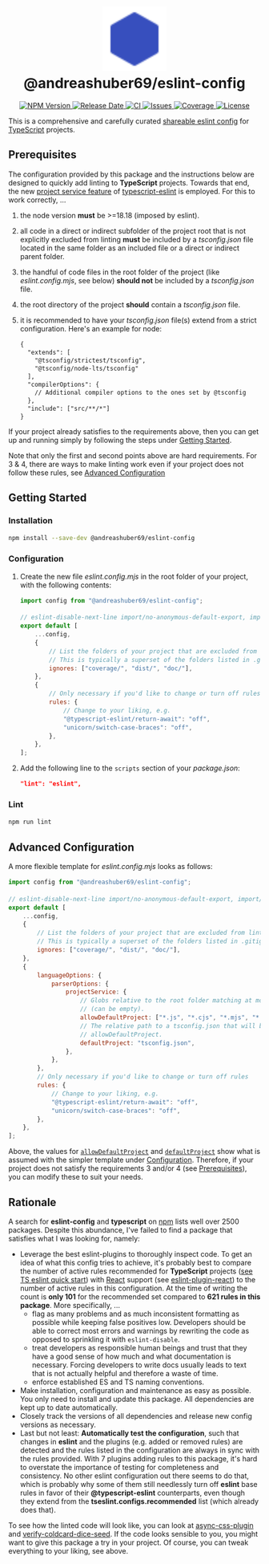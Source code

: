<h1 align="center">
  <img
    width="128" alt="logo"
    src="https://raw.githubusercontent.com/andreashuber69/eslint-config/master/doc/icon.svg?sanitize=true"><br>
  @andreashuber69/eslint-config
</h1>
<p align="center">
  <a href="https://www.npmjs.com/package/@andreashuber69/eslint-config">
    <img src="https://img.shields.io/npm/v/@andreashuber69/eslint-config" alt="NPM Version">
  </a>
  <a href="https://github.com/andreashuber69/eslint-config/releases">
    <img src="https://img.shields.io/github/release-date/andreashuber69/eslint-config.svg" alt="Release Date">
  </a>
  <a href="https://github.com/andreashuber69/eslint-config/actions/workflows/ci.yml">
    <img src="https://github.com/andreashuber69/eslint-config/actions/workflows/ci.yml/badge.svg" alt="CI">
  </a>
  <a href="https://github.com/andreashuber69/eslint-config/issues">
    <img src="https://img.shields.io/github/issues-raw/andreashuber69/eslint-config.svg" alt="Issues">
  </a>
  <a href="https://coveralls.io/github/andreashuber69/eslint-config?branch=master">
    <img src="https://coveralls.io/repos/github/andreashuber69/eslint-config/badge.svg?branch=master" alt="Coverage">
  </a>
  <a href="https://github.com/andreashuber69/eslint-config/blob/master/LICENSE">
    <img src="https://img.shields.io/github/license/andreashuber69/eslint-config.svg" alt="License">
  </a>
</p>

This is a comprehensive and carefully curated
[shareable eslint config](https://eslint.org/docs/latest/developer-guide/shareable-configs) for
[TypeScript](https://www.typescriptlang.org/) projects.

## Prerequisites

The configuration provided by this package and the instructions below are designed to quickly add linting to
**TypeScript** projects. Towards that end, the new
[project service feature](https://typescript-eslint.io/blog/announcing-typescript-eslint-v8/#project-service) of
[typescript-eslint](https://typescript-eslint.io/) is employed. For this to work correctly, ...

1. the node version **must** be >=18.18 (imposed by eslint).
1. all code in a direct or indirect subfolder of the project root that is not explicitly excluded from linting
   **must** be included by a *tsconfig.json* file located in the same folder as an included file or a direct or indirect
   parent folder.
1. the handful of code files in the root folder of the project (like *eslint.config.mjs*, see below)
   **should not** be included by a *tsconfig.json* file.
1. the root directory of the project **should** contain a *tsconfig.json* file.
1. it is recommended to have your *tsconfig.json* file(s) extend from a strict configuration. Here's an example for
   node:

   ```jsonc
   {
     "extends": [
       "@tsconfig/strictest/tsconfig",
       "@tsconfig/node-lts/tsconfig"
     ],
     "compilerOptions": {
       // Additional compiler options to the ones set by @tsconfig
     },
     "include": ["src/**/*"]
   }
   ```

If your project already satisfies to the requirements above, then you can get up and running simply by following the
steps under [Getting Started](#getting-started).

Note that only the first and second points above are hard requirements. For 3 & 4, there are ways to make linting work
even if your project does not follow these rules, see [Advanced Configuration](#advanced-configuration)

## Getting Started

### Installation

```bash
npm install --save-dev @andreashuber69/eslint-config
```

### Configuration

1. Create the new file *eslint.config.mjs* in the root folder of your project, with the following contents:

   ```js
   import config from "@andreashuber69/eslint-config";

   // eslint-disable-next-line import/no-anonymous-default-export, import/no-default-export
   export default [
       ...config,
       {
           // List the folders of your project that are excluded from linting.
           // This is typically a superset of the folders listed in .gitignore
           ignores: ["coverage/", "dist/", "doc/"],
       },
       {
           // Only necessary if you'd like to change or turn off rules
           rules: {
               // Change to your liking, e.g.
               "@typescript-eslint/return-await": "off",
               "unicorn/switch-case-braces": "off",
           },
       },
   ];
   ```

1. Add the following line to the `scripts` section of your *package.json*:

   ```json
   "lint": "eslint",
   ```

### Lint

```bash
npm run lint
```

## Advanced Configuration

A more flexible template for *eslint.config.mjs* looks as follows:

```js
import config from "@andreashuber69/eslint-config";

// eslint-disable-next-line import/no-anonymous-default-export, import/no-default-export
export default [
    ...config,
    {
        // List the folders of your project that are excluded from linting.
        // This is typically a superset of the folders listed in .gitignore
        ignores: ["coverage/", "dist/", "doc/"],
    },
    {
        languageOptions: {
            parserOptions: {
                projectService: {
                    // Globs relative to the root folder matching at most 8 code files not included by a tsconfig.json
                    // (can be empty).
                    allowDefaultProject: ["*.js", "*.cjs", "*.mjs", "*.ts", "*.cts", "*.mts"],
                    // The relative path to a tsconfig.json that will be used to lint the files matched with
                    // allowDefaultProject.
                    defaultProject: "tsconfig.json",
                },
            },
        },
        // Only necessary if you'd like to change or turn off rules
        rules: {
            // Change to your liking, e.g.
            "@typescript-eslint/return-await": "off",
            "unicorn/switch-case-braces": "off",
        },
    },
];
```

Above, the values for [`allowDefaultProject`](https://typescript-eslint.io/packages/parser/#allowdefaultproject) and
[`defaultProject`](https://typescript-eslint.io/packages/parser/#defaultproject) show what is assumed with the
simpler template under [Configuration](#configuration). Therefore, if your project does not satisfy the
requirements 3 and/or 4 (see [Prerequisites](#prerequisites)), you can modify these to suit your needs.

## Rationale

A search for **eslint-config** and **typescript** on [npm](https://npmjs.com) lists well over 2500 packages. Despite
this abundance, I've failed to find a package that satisfies what I was looking for, namely:

- Leverage the best eslint-plugins to thoroughly inspect code. To get an idea of what this config tries to achieve, it's
  probably best to compare the number of active rules recommended for **TypeScript** projects
  ([see TS eslint quick start](https://typescript-eslint.io/getting-started#quickstart)) with
  [React](https://react.dev/) support (see [eslint-plugin-react](https://www.npmjs.com/package/eslint-plugin-react)) to
  the number of active rules in this configuration. At the time of writing the count is **only 101** for the recommended
  set compared to **621 rules in this package**.
  More specifically, ...
  - flag as many problems and as much inconsistent formatting as possible while keeping false positives low. Developers
    should be able to correct most errors and warnings by rewriting the code as opposed to sprinkling it with
    `eslint-disable`.
  - treat developers as responsible human beings and trust that they have a good sense of how much and what
    documentation is necessary. Forcing developers to write docs usually leads to text that is not actually helpful and
    therefore a waste of time.
  - enforce established ES and TS naming conventions.
- Make installation, configuration and maintenance as easy as possible. You only need to install and update this
  package. All dependencies are kept up to date automatically.
- Closely track the versions of all dependencies and release new config versions as necessary.
- Last but not least: **Automatically test the configuration**, such that changes in **eslint** and the plugins (e.g.
  added or removed rules) are detected and the rules listed in the configuration are always in sync with the rules
  provided. With 7 plugins adding rules to this package, it's hard to overstate the importance of testing for
  completeness and consistency. No other eslint configuration out there seems to do that, which is probably why some of
  them still needlessly turn off **eslint** base rules in favor of their **@typescript-eslint** counterparts, even
  though they extend from the **tseslint.configs.recommended** list (which already does that).

To see how the linted code will look like, you can look at
[async-css-plugin](https://github.com/andreashuber69/async-css-plugin/tree/develop/src) and
[verify-coldcard-dice-seed](https://github.com/andreashuber69/verify-coldcard-dice-seed/tree/develop/src). If the code
looks sensible to you, you might want to give this package a try in your project. Of course, you can tweak everything to
your liking, see above.
